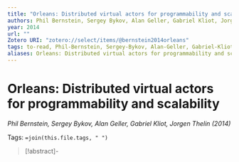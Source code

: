 ```yaml
---
title: "Orleans: Distributed virtual actors for programmability and scalability"
authors: Phil Bernstein, Sergey Bykov, Alan Geller, Gabriel Kliot, Jorgen Thelin
year: 2014
url: ""
Zotero URI: "zotero://select/items/@bernstein2014orleans"
tags: to-read, Phil-Bernstein, Sergey-Bykov, Alan-Geller, Gabriel-Kliot, Jorgen-Thelin
aliases: Orleans: Distributed virtual actors for programmability and scalability
---
```


# Orleans: Distributed virtual actors for programmability and scalability  
_Phil Bernstein, Sergey Bykov, Alan Geller, Gabriel Kliot, Jorgen Thelin (2014)_

Tags: `=join(this.file.tags, " ")`

> [!abstract]-
> 


